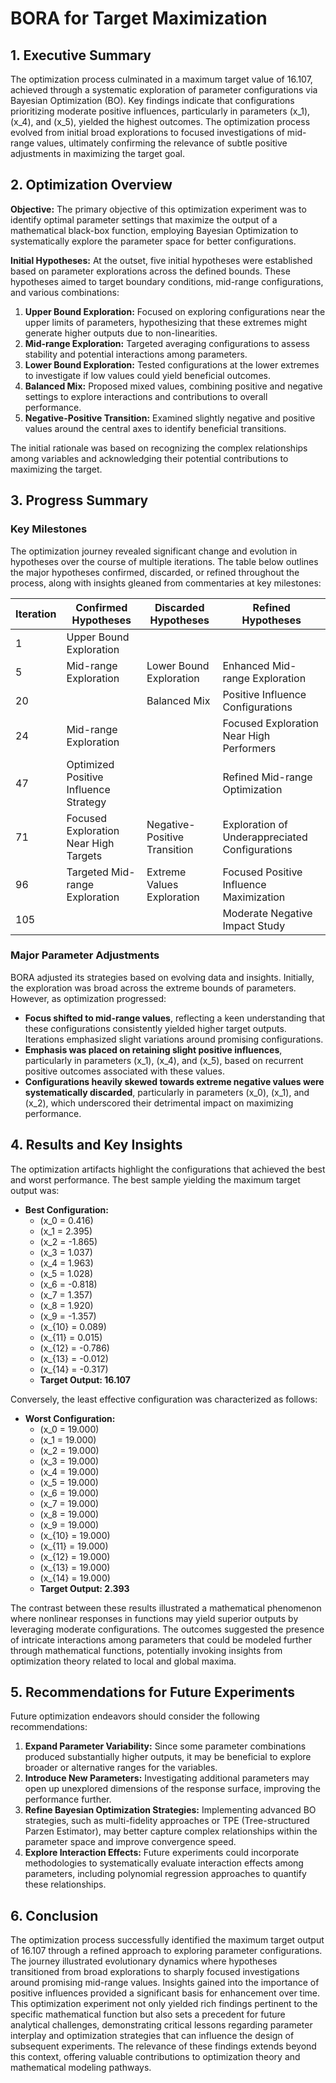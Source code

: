 # BORA for Target Maximization 

## 1. Executive Summary

The optimization process culminated in a maximum target value of 16.107, achieved through a systematic exploration of parameter configurations via Bayesian Optimization (BO). Key findings indicate that configurations prioritizing moderate positive influences, particularly in parameters \(x_1\), \(x_4\), and \(x_5\), yielded the highest outcomes. The optimization process evolved from initial broad explorations to focused investigations of mid-range values, ultimately confirming the relevance of subtle positive adjustments in maximizing the target goal.

## 2. Optimization Overview

**Objective:** The primary objective of this optimization experiment was to identify optimal parameter settings that maximize the output of a mathematical black-box function, employing Bayesian Optimization to systematically explore the parameter space for better configurations.

**Initial Hypotheses:** At the outset, five initial hypotheses were established based on parameter explorations across the defined bounds. These hypotheses aimed to target boundary conditions, mid-range configurations, and various combinations:
1. **Upper Bound Exploration:** Focused on exploring configurations near the upper limits of parameters, hypothesizing that these extremes might generate higher outputs due to non-linearities.
2. **Mid-range Exploration:** Targeted averaging configurations to assess stability and potential interactions among parameters.
3. **Lower Bound Exploration:** Tested configurations at the lower extremes to investigate if low values could yield beneficial outcomes.
4. **Balanced Mix:** Proposed mixed values, combining positive and negative settings to explore interactions and contributions to overall performance.
5. **Negative-Positive Transition:** Examined slightly negative and positive values around the central axes to identify beneficial transitions.

The initial rationale was based on recognizing the complex relationships among variables and acknowledging their potential contributions to maximizing the target.

## 3. Progress Summary

### Key Milestones

The optimization journey revealed significant change and evolution in hypotheses over the course of multiple iterations. The table below outlines the major hypotheses confirmed, discarded, or refined throughout the process, along with insights gleaned from commentaries at key milestones:

| Iteration | Confirmed Hypotheses                       | Discarded Hypotheses         | Refined Hypotheses                                    |
|-----------|-------------------------------------------|------------------------------|------------------------------------------------------|
| 1         | Upper Bound Exploration                   |                               |                                                      |
| 5         | Mid-range Exploration                     | Lower Bound Exploration       | Enhanced Mid-range Exploration                        |
| 20        |                                           | Balanced Mix                  | Positive Influence Configurations                     |
| 24        | Mid-range Exploration                     |                               | Focused Exploration Near High Performers             |
| 47        | Optimized Positive Influence Strategy      |                               | Refined Mid-range Optimization                        |
| 71        | Focused Exploration Near High Targets     | Negative-Positive Transition  | Exploration of Underappreciated Configurations       |
| 96        | Targeted Mid-range Exploration            | Extreme Values Exploration    | Focused Positive Influence Maximization               |
| 105       |                                           |                               | Moderate Negative Impact Study                        |

### Major Parameter Adjustments

BORA adjusted its strategies based on evolving data and insights. Initially, the exploration was broad across the extreme bounds of parameters. However, as optimization progressed:
- **Focus shifted to mid-range values**, reflecting a keen understanding that these configurations consistently yielded higher target outputs. Iterations emphasized slight variations around promising configurations.
- **Emphasis was placed on retaining slight positive influences**, particularly in parameters \(x_1\), \(x_4\), and \(x_5\), based on recurrent positive outcomes associated with these values.
- **Configurations heavily skewed towards extreme negative values were systematically discarded**, particularly in parameters \(x_0\), \(x_1\), and \(x_2\), which underscored their detrimental impact on maximizing performance.

## 4. Results and Key Insights

The optimization artifacts highlight the configurations that achieved the best and worst performance. The best sample yielding the maximum target output was:

- **Best Configuration:** 
  - \(x_0 = 0.416\)
  - \(x_1 = 2.395\)
  - \(x_2 = -1.865\)
  - \(x_3 = 1.037\)
  - \(x_4 = 1.963\)
  - \(x_5 = 1.028\)
  - \(x_6 = -0.818\)
  - \(x_7 = 1.357\)
  - \(x_8 = 1.920\)
  - \(x_9 = -1.357\)
  - \(x_{10} = 0.089\)
  - \(x_{11} = 0.015\)
  - \(x_{12} = -0.786\)
  - \(x_{13} = -0.012\)
  - \(x_{14} = -0.317\) 
  - **Target Output: 16.107**

Conversely, the least effective configuration was characterized as follows:

- **Worst Configuration:**
  - \(x_0 = 19.000\)
  - \(x_1 = 19.000\)
  - \(x_2 = 19.000\)
  - \(x_3 = 19.000\)
  - \(x_4 = 19.000\)
  - \(x_5 = 19.000\)
  - \(x_6 = 19.000\)
  - \(x_7 = 19.000\)
  - \(x_8 = 19.000\)
  - \(x_9 = 19.000\)
  - \(x_{10} = 19.000\)
  - \(x_{11} = 19.000\)
  - \(x_{12} = 19.000\)
  - \(x_{13} = 19.000\)
  - \(x_{14} = 19.000\) 
  - **Target Output: 2.393**

The contrast between these results illustrated a mathematical phenomenon where nonlinear responses in functions may yield superior outputs by leveraging moderate configurations. The outcomes suggested the presence of intricate interactions among parameters that could be modeled further through mathematical functions, potentially invoking insights from optimization theory related to local and global maxima.

## 5. Recommendations for Future Experiments

Future optimization endeavors should consider the following recommendations:
1. **Expand Parameter Variability:** Since some parameter combinations produced substantially higher outputs, it may be beneficial to explore broader or alternative ranges for the variables.
2. **Introduce New Parameters:** Investigating additional parameters may open up unexplored dimensions of the response surface, improving the performance further.
3. **Refine Bayesian Optimization Strategies:** Implementing advanced BO strategies, such as multi-fidelity approaches or TPE (Tree-structured Parzen Estimator), may better capture complex relationships within the parameter space and improve convergence speed.
4. **Explore Interaction Effects:** Future experiments could incorporate methodologies to systematically evaluate interaction effects among parameters, including polynomial regression approaches to quantify these relationships.

## 6. Conclusion

The optimization process successfully identified the maximum target output of 16.107 through a refined approach to exploring parameter configurations. The journey illustrated evolutionary dynamics where hypotheses transitioned from broad explorations to sharply focused investigations around promising mid-range values. Insights gained into the importance of positive influences provided a significant basis for enhancement over time. This optimization experiment not only yielded rich findings pertinent to the specific mathematical function but also sets a precedent for future analytical challenges, demonstrating critical lessons regarding parameter interplay and optimization strategies that can influence the design of subsequent experiments. The relevance of these findings extends beyond this context, offering valuable contributions to optimization theory and mathematical modeling pathways.